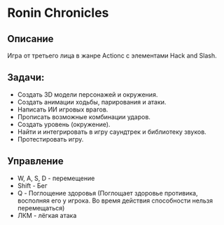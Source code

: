 # Ronin Chronicles
## Описание

Игра от третьего лица в жанре Actionс с элементами Hack and Slash.  

## Задачи:
* Создать 3D модели персонажей и окружения.
* Создать анимации ходьбы, парирования и атаки.
* Написать ИИ игровых врагов.
* Прописать возможные комбинации ударов.
* Создать уровень (окружение).
* Найти и интегрировать в игру саундтрек и библиотеку звуков.
* Протестировать игру.

## Управление
* W, A, S, D - перемещение
* Shift - Бег
* Q - Поглощение здоровья (Поглощает здоровье противика, восполняя его у игрока. Во время действия способности нельзя перемещаться)
* ЛКМ - лёгкая атака
